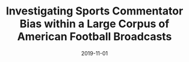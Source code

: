 ---
title: "Investigating Sports Commentator Bias within a Large Corpus of American Football Broadcasts"
collection: publications
permalink: 
excerpt: ''
date: 2019-11-01
venue: '*SEM 2022'
paperurl: 'https://aclanthology.org/D19-1666'
citation: '[Investigating Sports Commentator Bias within a Large Corpus of American Football Broadcasts](https://aclanthology.org/D19-1666) (Merullo et al., EMNLP 2019)'
---